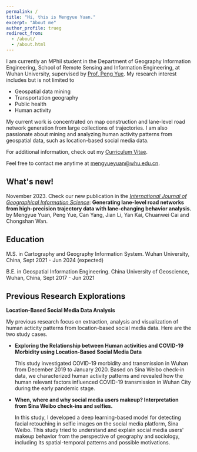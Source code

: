 ```yaml
---
permalink: /
title: "Hi, this is Mengyue Yuan."
excerpt: "About me"
author_profile: trueg
redirect_from: 
  - /about/
  - /about.html
---
```


I am currently an MPhil student in the Department of Geography Information Engineering, School of Remote Sensing and Information Engineering, at Wuhan University, supervised by [Prof. Peng Yue](http://geos.whu.edu.cn/peng.html). My research interest includes but is not limited to

- Geospatial data mining
- Transportation geography
- Public health
- Human activity

My current work is concentrated on map construction and lane-level road network generation from large collections of trajectories. I am also passionate about mining and analyzing human activity patterns from geospatial data, such as location-based social media data. 

For additional information, check out my [Curriculum Vitae](http://mengyue-yuan.github.io/files/Curriculum-Vitae_Mengyue-Yuan.pdf).

Feel free to contact me anytime at [mengyueyuan@whu.edu.cn](mailto:mengyueyuan@whu.edu.cn).

What's new!
------
November 2023. Check our new publication in the [*International Journal of Geographical Information Science*](https://www.tandfonline.com/journals/tgis20): **Generating lane-level road networks from high-precision trajectory data with lane-changing behavior analysis.**  by Mengyue Yuan, Peng Yue, Can Yang, Jian Li, Yan Kai, Chuanwei Cai and Chongshan Wan.

Education
------
M.S. in Cartography and Geography Information System. 
Wuhan University, China, Sept 2021 - Jun 2024 (expected)

B.E. in Geospatial Information Engineering. 
China University of Geoscience, Wuhan, China, Sept 2017 - Jun 2021

Previous Research Explorations
------
**Location-Based Social Media Data Analysis**

My previous research focus on extraction, analysis and visualization of human acticity patterns from location-based social media data. Here are the two study cases.

* **Exploring the Relationship between Human activities and COVID-19 Morbidity using Location-Based Social Media Data**

  This study investigated COVID-19 morbidity and transmission in Wuhan from December 2019 to January 2020. Based on Sina Weibo check-in data, we characterized human activity patterns and revealed how the human relevant factors influenced COVID-19 transmission in Wuhan City during the early pandemic stage.

* **When, where and why social media users makeup? Interpretation from Sina Weibo check-ins and selfies.**

  In this study, I developed a deep learning-based model for detecting facial retouching in selfie images on the social media platform, Sina Weibo. This study tried to understand and explain social media users' makeup behavior from the perspective of geography and sociology, including its spatial-temporal patterns and possible motivations.
